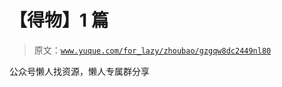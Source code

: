 # 【得物】1 篇

> 原文：[`www.yuque.com/for_lazy/zhoubao/gzgqw8dc2449nl80`](https://www.yuque.com/for_lazy/zhoubao/gzgqw8dc2449nl80)

公众号懒人找资源，懒人专属群分享